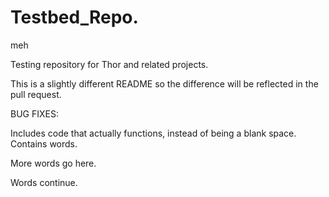 # Testbed_Repo.
meh

Testing repository for Thor and related projects. 

This is a slightly different README so the difference will be reflected in the pull request. 

BUG FIXES:

Includes code that actually functions, instead of being a blank space. 
Contains words. 

More words go here. 

Words continue. 
